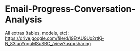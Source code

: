 # Email-Progress-Conversation-Analysis

All extras (tables, models, etc):
https://drive.google.com/file/d/19EtAU9Ux2rtKj-N_83lupYqguMSuSBC_/view?usp=sharing
